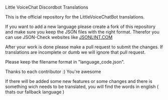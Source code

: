 Little VoiceChat Discordbot Translations

This is the official repository for the LittleVoiceChatBot translations.

If you want to add a new language please create a fork of this repository and  make sure you keep the JSON files with the right format. 
Therefor you can use JSON-Check websites like [JSONLINT.COM](https://jsonlint.com/)

After your work is done please make a pull request to submit the changes.
If translations are incomplete or dumb we will ignore that pull request.

Please keep the filename format in "language_code.json".

Thanks to each contributor :) You're awesome

If there will be added some new features or some changes and there is something wich needs to be translated, you will find the words in english ( thats our fallback language )

